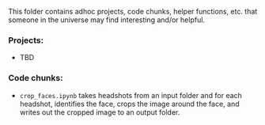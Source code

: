 This folder contains adhoc projects, code chunks, helper functions, etc. that someone in the universe may find interesting and/or helpful. 

### Projects:  
* TBD

### Code chunks:  
* `crop_faces.ipynb` takes headshots from an input folder and for each headshot, identifies the face, crops the image around the face, and writes out the cropped image to an output folder. 
